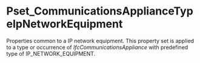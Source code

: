 # Pset_CommunicationsApplianceTypeIpNetworkEquipment

Properties common to a IP network equipment. This property set is applied to a type or occurrence of _IfcCommunicationsAppliance_ with predefined type of IP_NETWORK_EQUIPMENT.
<!-- end of short definition -->

